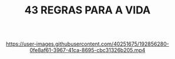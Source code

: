 <h1 align="center">43 REGRAS PARA A VIDA</h1>

<br>
<br>

<div align="center">

https://user-images.githubusercontent.com/40251675/192856280-0fe8af61-3967-41ca-8695-cbc31326b205.mp4

</div>

<br>
<br>

